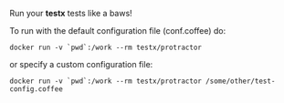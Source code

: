 Run your **testx** tests like a baws!

To run with the default configuration file (conf.coffee) do:

```
docker run -v `pwd`:/work --rm testx/protractor
```

or specify a custom configuration file:

```
docker run -v `pwd`:/work --rm testx/protractor /some/other/test-config.coffee
```
